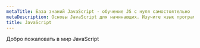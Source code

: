 ```yaml
---
metaTitle: База знаний JavaScript - обучение JS с нуля самостоятельно
metaDescription: Основы JavaScript для начинающих. Изучите язык программирования JavaScript самостоятельно с базой знаний PurpleSchool
title: JavaScript
---
```


Добро пожаловать в мир JavaScript
